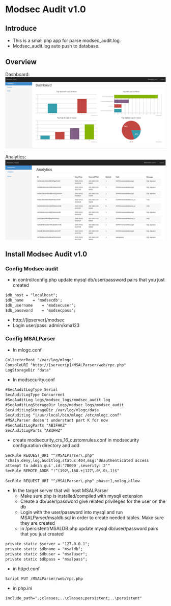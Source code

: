 # Modsec Audit v1.0

## Introduce
* This is a small php app for parse modsec_audit.log.
* Modsec_audit.log auto push to database.

## Overview
Dashboard:
![alt text](https://github.com/KevinKien/Modsec-Audit/blob/master/img/Dashboard.png "Dashboard")

Analytics:
![alt text](https://github.com/KevinKien/Modsec-Audit/blob/master/img/Analytics.png)

## Install Modsec Audit v1.0

### Config Modsec audit
* in control/config.php update mysql db/user/password pairs that you just created
```
$db_host = "localhost";
$db_name    = 'modsecdb';
$db_username    = 'modsecuser'; 
$db_password    = 'modsecpass';
```

* http://[ipserver]/modsec
* Login user/pass: admin/kma123

### Config MSALParser
* In mlogc.conf
```
CollectorRoot "/var/log/mlogc"
ConsoleURI "http://[serverip]/MSALParser/web/rpc.php"
LogStorageDir "data"
```

* In modsecurity.conf
```
#SecAuditLogType Serial
SecAuditLogType Concurrent
#SecAuditLog logs/modsec_logs/modsec_audit.log
#SecAuditLogStorageDir logs/modsec_logs/modsec_audit
SecAuditLogStorageDir /var/log/mlogc/data
SecAuditLog "|/usr/local/bin/mlogc /etc/mlogc.conf"
#MSALParser doesn't understant part K for now
#SecAuditLogParts "ABIFHKZ"
SecAuditLogParts "ABIFHZ"
```

* create modsecurity_crs_16_customrules.conf in modsecurity configuration directory and add
```
SecRule REQUEST_URI "^/MSALParser\.php" "chain,deny,log,auditlog,status:404,msg:'Unauthenticated access attempt to admin gui',id:'70000',severity:'2'"
SecRule REMOTE_ADDR "!^(192\.168.+|127\.0\.0\.1)$"

SecRule REQUEST_URI "^/MSALParser\.php" phase:1,nolog,allow
```

* In the target server that will host MSALParser
  * Make sure php is installed/compiled with mysqli extension
  * Create a db/user/password give related privileges for the user on the db 
  * Login with the user/password into mysql and run MSALParser/msaldb.sql in order to create needed tables. Make sure they are created 
  * in /persistent/MSALDB.php update mysql db/user/password pairs that you just created

```
private static $server = "127.0.0.1";
private static $dbname = "msaldb";
private static $dbuser = "msaluser";
private static $dbpass = "msalpass";
```
* in httpd.conf
```
Script PUT /MSALParser/web/rpc.php
```

* in php.ini
```
include_path=".;classes;..\classes;persistent;..\persistent"
```
